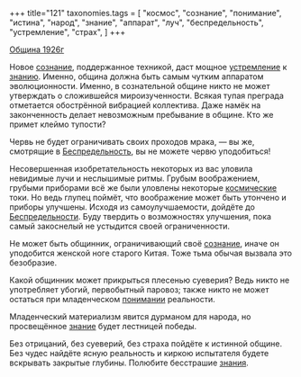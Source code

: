 +++
title="121"
taxonomies.tags = [
 "космос",
 "сознание",
 "понимание",
 "истина",
 "народ",
 "знание",
 "аппарат",
 "луч",
 "беспредельность",
 "устремление",
 "страх",
]
+++

[Община 1926г](/agni/1926)

Новое [сознание](/tags/сознание), поддержанное техникой, даст мощное [устремление](/tags/устремление) к [знанию](/tags/знание). Именно, община должна быть самым чутким аппаратом эволюционности. Именно, в сознательной общине никто не может утверждать о сложившейся мироизученности. Всякая тупая преграда отметается обострённой вибрацией коллектива. Даже намёк на законченность делает невозможным пребывание в общине. Кто же примет клеймо тупости?   

Червь не будет ограничивать своих проходов мрака, — вы же, смотрящие в [Беспредельность](/tags/беспредельность), вы не можете червю уподобиться!   

Несовершенная изобретательность некоторых из вас уловила невидимые лучи и неслышимые ритмы. Грубым воображением, грубыми приборами всё же были уловлены некоторые [космические](/tags/космос) токи. Но ведь глупец поймёт, что воображение может быть утончено и приборы улучшены. Исходя из самоулучшаемости, дойдёте до [Беспредельности](/tags/беспредельность). Буду твердить о возможностях улучшения, пока самый закоснелый не устыдится своей ограниченности.   

Не может быть общинник, ограничивающий своё [сознание](/tags/сознание), иначе он уподобится женской ноге старого Китая. Тоже тьма обычая вызвала это безобразие.   

Какой общинник может прикрыться плесенью суеверия? Ведь никто не употребляет убогий, первобытный паровоз; также никто не может остаться при младенческом [понимании](/tags/понимание) реальности.   

Младенческий материализм явится дурманом для народа, но просвещённое [знание](/tags/знание) будет лестницей победы.   

Без отрицаний, без суеверий, без страха пойдёте к истинной общине. Без чудес найдёте ясную реальность и киркою испытателя будете вскрывать закрытые глубины. Полюбите бесстрашие [знания](/tags/знание).   


